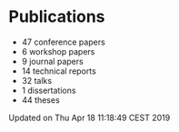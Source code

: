 # Publications
  * 47 conference papers
  * 6 workshop papers
  * 9 journal papers
  * 14 technical reports
  * 32 talks
  * 1 dissertations
  * 44 theses

Updated on Thu Apr 18 11:18:49 CEST 2019
